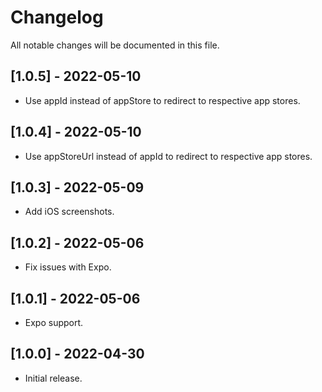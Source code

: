 # Changelog

All notable changes will be documented in this file.

## [1.0.5] - 2022-05-10

* Use appId instead of appStore to redirect to respective app stores.
## [1.0.4] - 2022-05-10

* Use appStoreUrl instead of appId to redirect to respective app stores.
## [1.0.3] - 2022-05-09

* Add iOS screenshots.
## [1.0.2] - 2022-05-06

* Fix issues with Expo.
## [1.0.1] - 2022-05-06

* Expo support.
## [1.0.0] - 2022-04-30

* Initial release.